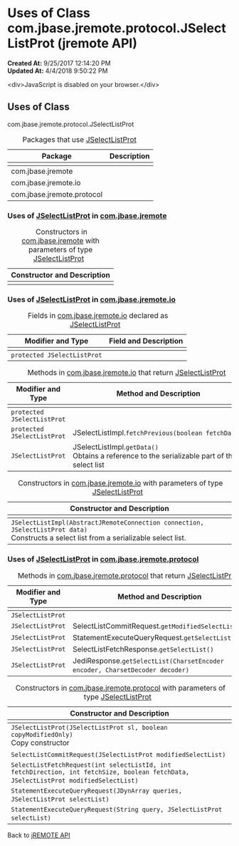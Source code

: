 # Uses of Class com.jbase.jremote.protocol.JSelectListProt (jremote API)

**Created At:** 9/25/2017 12:14:20 PM  
**Updated At:** 4/4/2018 9:50:22 PM  

<script type="text/javascript"><!--
    try {
        if (location.href.indexOf('is-external=true') == -1) {
            parent.document.title="Uses of Class com.jbase.jremote.protocol.JSelectListProt (jremote   API)";
        }
    }
    catch(err) {
    }
//--></script><noscript>&lt;div&gt;JavaScript is disabled on your browser.&lt;/div&gt;</noscript><!-- ========= START OF TOP NAVBAR ======= -->
<!--   -->

<script type="text/javascript"><!--
  allClassesLink = document.getElementById("allclasses_navbar_top");
  if(window==top) {
    allClassesLink.style.display = "block";
  }
  else {
    allClassesLink.style.display = "none";
  }
  //--></script>
<!--   -->
<!-- ========= END OF TOP NAVBAR ========= -->
## Uses of Class
com.jbase.jremote.protocol.JSelectListProt

| Package<br> | Description<br> |
| --- | --- |
<caption>&nbsp;<span>Packages that use <a href="/39270-protocol/com_jbase_jremote_protocol_JSelectListProt" title="class in com.jbase.jremote.protocol">JSelectListProt</a></span><span class="tabEnd">&nbsp;</span>&nbsp;</caption>| com.jbase.jremote<br> |  <br> |
| com.jbase.jremote.io<br> |  <br> |
| com.jbase.jremote.protocol<br> |  <br> |


<!--   -->

### Uses of [JSelectListProt](/39270-protocol/com_jbase_jremote_protocol_JSelectListProt "class in com.jbase.jremote.protocol") in [com.jbase.jremote](/30312-jagent/jremote-api)


| Constructor and Description<br> |
| --- |
<caption>&nbsp;<span>Constructors in <a href="/30312-jagent/jremote-api">com.jbase.jremote</a> with parameters of type <a href="/39270-protocol/com_jbase_jremote_protocol_JSelectListProt" title="class in com.jbase.jremote.protocol">JSelectListProt</a></span><span class="tabEnd">&nbsp;</span>&nbsp;</caption>| `JExecuteResults(JSelectListProt selectListProt, JDynArray capturingVar, JDynArray settingVar)` <br> |




<!--   -->

### Uses of [JSelectListProt](/39270-protocol/com_jbase_jremote_protocol_JSelectListProt "class in com.jbase.jremote.protocol") in [com.jbase.jremote.io](/39250-io/com_jbase_jremote_io_package-summary)


| Modifier and Type<br> | Field and Description<br> |
| --- | --- |
<caption>&nbsp;<span>Fields in <a href="/39250-io/com_jbase_jremote_io_package-summary">com.jbase.jremote.io</a> declared as <a href="/39270-protocol/com_jbase_jremote_protocol_JSelectListProt" title="class in com.jbase.jremote.protocol">JSelectListProt</a></span><span class="tabEnd">&nbsp;</span>&nbsp;</caption>| `protected JSelectListProt`<br> | JSelectListImpl.`data` <br> |



| Modifier and Type<br> | Method and Description<br> |
| --- | --- |
<caption>&nbsp;<span>Methods in <a href="/39250-io/com_jbase_jremote_io_package-summary">com.jbase.jremote.io</a> that return <a href="/39270-protocol/com_jbase_jremote_protocol_JSelectListProt" title="class in com.jbase.jremote.protocol">JSelectListProt</a></span><span class="tabEnd">&nbsp;</span>&nbsp;</caption>| `protected JSelectListProt`<br> | JSelectListImpl.`fetchNext(boolean fetchData)` <br> |
| `protected JSelectListProt`<br> | JSelectListImpl.`fetchPrevious(boolean fetchData)` <br> |
| `JSelectListProt`<br> | JSelectListImpl.`getData()`<br>Obtains a reference to the serializable part of the select list<br> |



| Constructor and Description<br> |
| --- |
<caption>&nbsp;<span>Constructors in <a href="/39250-io/com_jbase_jremote_io_package-summary">com.jbase.jremote.io</a> with parameters of type <a href="/39270-protocol/com_jbase_jremote_protocol_JSelectListProt" title="class in com.jbase.jremote.protocol">JSelectListProt</a></span><span class="tabEnd">&nbsp;</span>&nbsp;</caption>| `JCursorImpl(AbstractJRemoteConnection connection, JSelectListProt data)`<br>Constructs a cursor from a serializable select list.<br> |
| `JSelectListImpl(AbstractJRemoteConnection connection, JSelectListProt data)`<br>Constructs a select list from a serializable select list.<br> |




<!--   -->

### Uses of [JSelectListProt](/39270-protocol/com_jbase_jremote_protocol_JSelectListProt "class in com.jbase.jremote.protocol") in [com.jbase.jremote.protocol](/39270-protocol/com_jbase_jremote_protocol_package-summary)


| Modifier and Type<br> | Method and Description<br> |
| --- | --- |
<caption>&nbsp;<span>Methods in <a href="/39270-protocol/com_jbase_jremote_protocol_package-summary">com.jbase.jremote.protocol</a> that return <a href="/39270-protocol/com_jbase_jremote_protocol_JSelectListProt" title="class in com.jbase.jremote.protocol">JSelectListProt</a></span><span class="tabEnd">&nbsp;</span>&nbsp;</caption>| `JSelectListProt`<br> | SelectListFetchRequest.`getModifiedSelectList()` <br> |
| `JSelectListProt`<br> | SelectListCommitRequest.`getModifiedSelectList()` <br> |
| `JSelectListProt`<br> | StatementExecuteQueryRequest.`getSelectList()` <br> |
| `JSelectListProt`<br> | SelectListFetchResponse.`getSelectList()` <br> |
| `JSelectListProt`<br> | JediResponse.`getSelectList(CharsetEncoder encoder, CharsetDecoder decoder)` <br> |



| Constructor and Description<br> |
| --- |
<caption>&nbsp;<span>Constructors in <a href="/39270-protocol/com_jbase_jremote_protocol_package-summary">com.jbase.jremote.protocol</a> with parameters of type <a href="/39270-protocol/com_jbase_jremote_protocol_JSelectListProt" title="class in com.jbase.jremote.protocol">JSelectListProt</a></span><span class="tabEnd">&nbsp;</span>&nbsp;</caption>| `JExecuteRequest(String command, JSelectListProt selectList)` <br> |
| `JSelectListProt(JSelectListProt sl, boolean copyModifiedOnly)`<br>Copy constructor<br> |
| `SelectListCommitRequest(JSelectListProt modifiedSelectList)` <br> |
| `SelectListFetchRequest(int selectListId, int fetchDirection, int fetchSize, boolean fetchData, JSelectListProt modifiedSelectList)` <br> |
| `StatementExecuteQueryRequest(JDynArray queries, JSelectListProt selectList)` <br> |
| `StatementExecuteQueryRequest(String query, JSelectListProt selectList)` <br> |
<!-- ======= START OF BOTTOM NAVBAR ====== -->
<!--   -->
Back to [jREMOTE API](com_jbase_jremote_package-summary)
